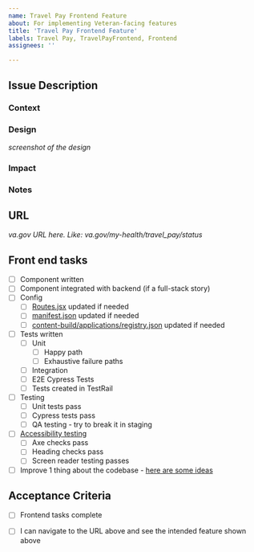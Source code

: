 ```yaml
---
name: Travel Pay Frontend Feature
about: For implementing Veteran-facing features
title: 'Travel Pay Frontend Feature'
labels: Travel Pay, TravelPayFrontend, Frontend
assignees: ''

---
```


## Issue Description
### Context

### Design
_screenshot of the design_

### Impact

### Notes

## URL
_va.gov URL here. Like: va.gov/my-health/travel_pay/status_

## Front end tasks
- [ ] Component written
- [ ] Component integrated with backend (if a full-stack story)
- [ ] Config
  - [ ] [Routes.jsx](https://github.com/department-of-veterans-affairs/vets-website/blob/main/src/applications/travel-pay/routes.jsx) updated if needed
  - [ ] [manifest.json](https://github.com/department-of-veterans-affairs/vets-website/blob/main/src/applications/travel-pay/manifest.json) updated if needed
  - [ ] [content-build/applications/registry.json](https://github.com/department-of-veterans-affairs/content-build/blob/main/src/applications/registry.json) updated if needed
- [ ] Tests written
  - [ ] Unit
    - [ ] Happy path
    - [ ] Exhaustive failure paths
  - [ ] Integration
  - [ ] E2E Cypress Tests
  - [ ] Tests created in TestRail
- [ ] Testing
  - [ ] Unit tests pass
  - [ ] Cypress tests pass
  - [ ] QA testing - try to break it in staging
- [ ] [Accessibility testing](https://depo-platform-documentation.scrollhelp.site/developer-docs/accessibility-on-va-gov#AccessibilityonVA.gov-ResourcesforDevelopers)
  - [ ] Axe checks pass
  - [ ] Heading checks pass
  - [ ] Screen reader testing passes
- [ ] Improve 1 thing about the codebase - [here are some ideas](https://docs.google.com/spreadsheets/d/1lOHK_cQIEMz85SfFDhyVO42Xq3_g9AFNj9UGYQrPCpI/edit?gid=0#gid=0)

## Acceptance Criteria
- [ ] Frontend tasks complete
- [ ] I can navigate to the URL above and see the intended feature shown above


